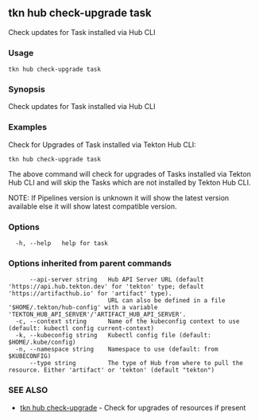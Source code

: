 ## tkn hub check-upgrade task

Check updates for Task installed via Hub CLI

### Usage

```
tkn hub check-upgrade task
```

### Synopsis

Check updates for Task installed via Hub CLI

### Examples


Check for Upgrades of Task installed via Tekton Hub CLI:

	tkn hub check-upgrade task

The above command will check for upgrades of Tasks installed via Tekton Hub CLI
and will skip the Tasks which are not installed by Tekton Hub CLI.

NOTE: If Pipelines version is unknown it will show the latest version available
else it will show latest compatible version.


### Options

```
  -h, --help   help for task
```

### Options inherited from parent commands

```
      --api-server string   Hub API Server URL (default 'https://api.hub.tekton.dev' for 'tekton' type; default 'https://artifacthub.io' for 'artifact' type).
                            URL can also be defined in a file '$HOME/.tekton/hub-config' with a variable 'TEKTON_HUB_API_SERVER'/'ARTIFACT_HUB_API_SERVER'.
  -c, --context string      Name of the kubeconfig context to use (default: kubectl config current-context)
  -k, --kubeconfig string   Kubectl config file (default: $HOME/.kube/config)
  -n, --namespace string    Namespace to use (default: from $KUBECONFIG)
      --type string         The type of Hub from where to pull the resource. Either 'artifact' or 'tekton' (default "tekton")
```

### SEE ALSO

* [tkn hub check-upgrade](tkn_hub_check-upgrade.md)	 - Check for upgrades of resources if present

